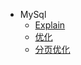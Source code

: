  - MySql
   - <a href="https://mp.weixin.qq.com/s?__biz=MzAxODcyNjEzNQ==&mid=2247487641&idx=1&sn=3551d8f82bf8b503041e079b6ce704ce&chksm=9bd0bd01aca734172fff2cda5c4a46bce8f1dabc1b0d44334794510b34b665e3cf8b1f1abced&scene=21#wechat_redirect">Explain</a>
   - <a href="https://mp.weixin.qq.com/s?__biz=MzAxODcyNjEzNQ==&mid=2247487681&idx=1&sn=22e27021193606d82efe5a7137f3426d&chksm=9bd0bd59aca7344fe598f539448057bc67e9e8cc39030f046b2ee91d91911c9bbc4284c089aa&scene=21#wechat_redirect">优化</a>
   - <a href="https://mp.weixin.qq.com/s?__biz=MzAxODcyNjEzNQ==&mid=2247487717&idx=1&sn=5722f426678d9eea107f600abb1966a1&chksm=9bd0bd7daca7346ba23d33a52a5f712c7c39843791b4df7f6d7e0e8b35aed0666d74b364729e&mpshare=1&scene=1&srcid=&key=21f14813742a42c9ad215a5083b1ab5e30a00bb5bb969e682b537c48d5a080774cc4dff9e662cf14979a675642d5a2bb3095b498ca98b8d194a8798af4e481333f3695f55c62ef4b72dcc616fa4e91a0&ascene=1&uin=MTM4NTE4NDY0MA%3D%3D&devicetype=Windows+10&version=62060833&lang=zh_CN&pass_ticket=O5%2FeIbm2OSpZsxDPsAToFNNvwPjvdaX4pigkBSrt8bapOJ1dDLFyz3xJrw2rlYR7">分页优化</a>

